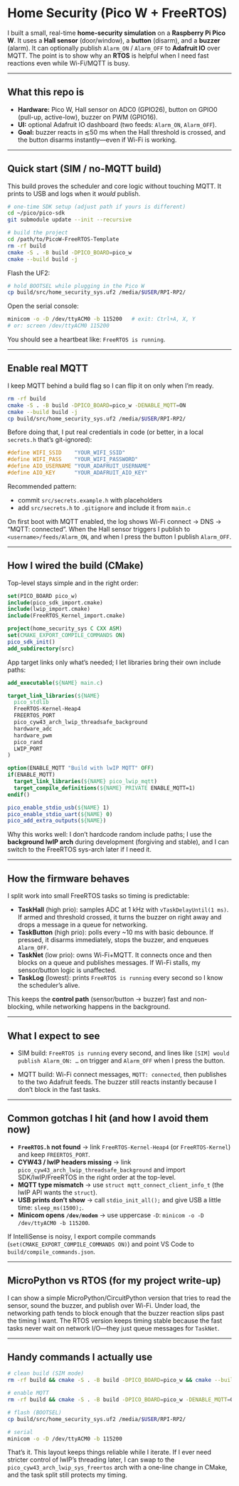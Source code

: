 # Home Security (Pico W + FreeRTOS)

I built a small, real-time **home-security simulation** on a **Raspberry Pi Pico W**. It uses a **Hall sensor** (door/window), a **button** (disarm), and a **buzzer** (alarm). It can optionally publish `Alarm_ON` / `Alarm_OFF` to **Adafruit IO** over MQTT. The point is to show why an **RTOS** is helpful when I need fast reactions even while Wi-Fi/MQTT is busy.

---

## What this repo is

* **Hardware:** Pico W, Hall sensor on ADC0 (GPIO26), button on GPIO0 (pull-up, active-low), buzzer on PWM (GPIO16).
* **UI:** optional Adafruit IO dashboard (two feeds: `Alarm_ON`, `Alarm_OFF`).
* **Goal:** buzzer reacts in ≲50 ms when the Hall threshold is crossed, and the button disarms instantly—even if Wi-Fi is working.

---

## Quick start (SIM / no-MQTT build)

This build proves the scheduler and core logic without touching MQTT. It prints to USB and logs when it *would* publish.

```bash
# one-time SDK setup (adjust path if yours is different)
cd ~/pico/pico-sdk
git submodule update --init --recursive

# build the project
cd /path/to/PicoW-FreeRTOS-Template
rm -rf build
cmake -S . -B build -DPICO_BOARD=pico_w
cmake --build build -j
```

Flash the UF2:

```bash
# hold BOOTSEL while plugging in the Pico W
cp build/src/home_security_sys.uf2 /media/$USER/RPI-RP2/
```

Open the serial console:

```bash
minicom -o -D /dev/ttyACM0 -b 115200   # exit: Ctrl+A, X, Y
# or: screen /dev/ttyACM0 115200
```

You should see a heartbeat like: `FreeRTOS is running`.

---

## Enable real MQTT

I keep MQTT behind a build flag so I can flip it on only when I’m ready.

```bash
rm -rf build
cmake -S . -B build -DPICO_BOARD=pico_w -DENABLE_MQTT=ON
cmake --build build -j
cp build/src/home_security_sys.uf2 /media/$USER/RPI-RP2/
```

Before doing that, I put real credentials in code (or better, in a local `secrets.h` that’s git-ignored):

```c
#define WIFI_SSID    "YOUR_WIFI_SSID"
#define WIFI_PASS    "YOUR_WIFI_PASSWORD"
#define AIO_USERNAME "YOUR_ADAFRUIT_USERNAME"
#define AIO_KEY      "YOUR_ADAFRUIT_AIO_KEY"
```

Recommended pattern:

* commit `src/secrets.example.h` with placeholders
* add `src/secrets.h` to `.gitignore` and include it from `main.c`

On first boot with MQTT enabled, the log shows Wi-Fi connect → DNS → “MQTT: connected”. When the Hall sensor triggers I publish to `<username>/feeds/Alarm_ON`, and when I press the button I publish `Alarm_OFF`.

---

## How I wired the build (CMake)

Top-level stays simple and in the right order:

```cmake
set(PICO_BOARD pico_w)
include(pico_sdk_import.cmake)
include(lwip_import.cmake)
include(FreeRTOS_Kernel_import.cmake)

project(home_security_sys C CXX ASM)
set(CMAKE_EXPORT_COMPILE_COMMANDS ON)
pico_sdk_init()
add_subdirectory(src)
```

App target links only what’s needed; I let libraries bring their own include paths:

```cmake
add_executable(${NAME} main.c)

target_link_libraries(${NAME}
  pico_stdlib
  FreeRTOS-Kernel-Heap4
  FREERTOS_PORT
  pico_cyw43_arch_lwip_threadsafe_background
  hardware_adc
  hardware_pwm
  pico_rand
  LWIP_PORT
)

option(ENABLE_MQTT "Build with lwIP MQTT" OFF)
if(ENABLE_MQTT)
  target_link_libraries(${NAME} pico_lwip_mqtt)
  target_compile_definitions(${NAME} PRIVATE ENABLE_MQTT=1)
endif()

pico_enable_stdio_usb(${NAME} 1)
pico_enable_stdio_uart(${NAME} 0)
pico_add_extra_outputs(${NAME})
```

Why this works well: I don’t hardcode random include paths; I use the **background lwIP arch** during development (forgiving and stable), and I can switch to the FreeRTOS sys-arch later if I need it.

---

## How the firmware behaves

I split work into small FreeRTOS tasks so timing is predictable:

* **TaskHall** (high prio): samples ADC at 1 kHz with `vTaskDelayUntil(1 ms)`. If armed and threshold crossed, it turns the buzzer on right away and drops a message in a queue for networking.
* **TaskButton** (high prio): polls every \~10 ms with basic debounce. If pressed, it disarms immediately, stops the buzzer, and enqueues `Alarm_OFF`.
* **TaskNet** (low prio): owns Wi-Fi+MQTT. It connects once and then blocks on a queue and publishes messages. If Wi-Fi stalls, my sensor/button logic is unaffected.
* **TaskLog** (lowest): prints `FreeRTOS is running` every second so I know the scheduler’s alive.

This keeps the **control path** (sensor/button → buzzer) fast and non-blocking, while networking happens in the background.

---

## What I expect to see

* SIM build:
  `FreeRTOS is running` every second, and lines like `[SIM] would publish Alarm_ON: …` on trigger and `Alarm_OFF` when I press the button.

* MQTT build:
  Wi-Fi connect messages, `MQTT: connected`, then publishes to the two Adafruit feeds. The buzzer still reacts instantly because I don’t block in the fast tasks.

---

## Common gotchas I hit (and how I avoid them now)

* **`FreeRTOS.h` not found** → link `FreeRTOS-Kernel-Heap4` (or `FreeRTOS-Kernel`) and keep `FREERTOS_PORT`.
* **CYW43 / lwIP headers missing** → link `pico_cyw43_arch_lwip_threadsafe_background` and import SDK/lwIP/FreeRTOS in the right order at the top-level.
* **MQTT type mismatch** → use `struct mqtt_connect_client_info_t` (the lwIP API wants the `struct`).
* **USB prints don’t show** → call `stdio_init_all();` and give USB a little time: `sleep_ms(1500);`.
* **Minicom opens `/dev/modem`** → use uppercase `-D`: `minicom -o -D /dev/ttyACM0 -b 115200`.

If IntelliSense is noisy, I export compile commands (`set(CMAKE_EXPORT_COMPILE_COMMANDS ON)`) and point VS Code to `build/compile_commands.json`.

---

## MicroPython vs RTOS (for my project write-up)

I can show a simple MicroPython/CircuitPython version that tries to read the sensor, sound the buzzer, and publish over Wi-Fi. Under load, the networking path tends to block enough that the buzzer reaction slips past the timing I want. The RTOS version keeps timing stable because the fast tasks never wait on network I/O—they just queue messages for `TaskNet`.

---

## Handy commands I actually use

```bash
# clean build (SIM mode)
rm -rf build && cmake -S . -B build -DPICO_BOARD=pico_w && cmake --build build -j

# enable MQTT
rm -rf build && cmake -S . -B build -DPICO_BOARD=pico_w -DENABLE_MQTT=ON && cmake --build build -j

# flash (BOOTSEL)
cp build/src/home_security_sys.uf2 /media/$USER/RPI-RP2/

# serial
minicom -o -D /dev/ttyACM0 -b 115200
```

That’s it. This layout keeps things reliable while I iterate. If I ever need stricter control of lwIP’s threading later, I can swap to the `pico_cyw43_arch_lwip_sys_freertos` arch with a one-line change in CMake, and the task split still protects my timing.
